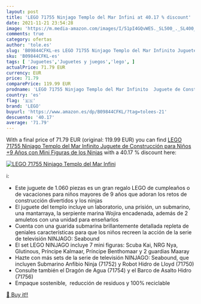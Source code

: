 ```yaml
---
layout: post
title: 'LEGO 71755 Ninjago Templo del Mar Infini at 40.17 % discount'
date: 2021-11-21 23:54:28
image: 'https://m.media-amazon.com/images/I/51pI4GQvWES._SL500_._SL400_.jpg'
comments: true
category: ofertas
author: 'tole.es'
slug: 'B09844CFKL-es LEGO 71755 Ninjago Templo del Mar Infinito Juguete de...'
sku: 'B09844CFKL-es'
tags: [ 'Juguetes','Juguetes y juegos','lego', ]
actualPrice: 71.79 EUR
currency: EUR
price: 71.79
comparePrice: 119.99 EUR
prodname: 'LEGO 71755 Ninjago Templo del Mar Infinito  Juguete de Construcción para Niños +9 Años con Mini Figuras de los Ninjas'
country: 'es'
flag: '🇪🇸'
brand: 'LEGO'
buyurl: 'https://www.amazon.es/dp/B09844CFKL/?tag=tolees-21'
descuento: '40.17'
average: '71.79'
---
```


With a final price of 71.79 EUR (original: 119.99 EUR) you can find [LEGO 71755 Ninjago Templo del Mar Infinito  Juguete de Construcción para Niños +9 Años con Mini Figuras de los Ninjas](https://www.amazon.es/dp/B09844CFKL/?tag=tolees-21) with a  40.17 % discount here:

[![LEGO 71755 Ninjago Templo del Mar Infini](https://m.media-amazon.com/images/I/51pI4GQvWES._SL500_._SL400_.jpg)](https://www.amazon.es/dp/B09844CFKL/?tag=tolees-21)

ℹ️:

- Este juguete de 1.060 piezas es un gran regalo LEGO de cumpleaños o de vacaciones para niños mayores de 9 años que adoran los retos de construcción divertidos y los ninjas
- El juguete del templo incluye un laboratorio, una prisión, un submarino, una mantarraya, la serpiente marina Wojira encadenada, además de 2 amuletos con una unidad para enseñarlos
- Cuenta con una guarida submarina brillantemente detallada repleta de geniales características para que los niños recreen la acción de la serie de televisión NINJAGO: Seabound
- El set LEGO NINJAGO incluye 7 mini figuras: Scuba Kai, NRG Nya, Glutinous, Príncipe Kalmaar, Príncipe Benthomaar y 2 guardias Maaray
- Hazte con más sets de la serie de televisión NINJAGO: Seabound, que incluyen Submarino Anfibio Ninja (71752) y Robot Hidro de Lloyd (71750)
- Consulte también el Dragón de Agua (71754) y el Barco de Asalto Hidro (71756)
- Empaque sostenible,  reducción de residuos y 100% reciclable

[🛒 Buy it!!](https://www.amazon.es/dp/B09844CFKL/?tag=tolees-21)

